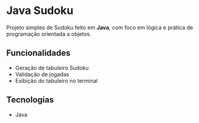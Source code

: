 #  Java Sudoku

Projeto simples de Sudoku feito em **Java**, com foco em lógica e prática de programação orientada a objetos.

##  Funcionalidades

- Geração de tabuleiro Sudoku  
- Validação de jogadas  
- Exibição do tabuleiro no terminal

##  Tecnologias

- Java
